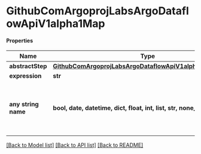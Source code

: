 # GithubComArgoprojLabsArgoDataflowApiV1alpha1Map

#### Properties
Name | Type | Description | Notes
------------ | ------------- | ------------- | -------------
**abstractStep** | [**GithubComArgoprojLabsArgoDataflowApiV1alpha1AbstractStep**](GithubComArgoprojLabsArgoDataflowApiV1alpha1AbstractStep.md) |  | [optional] 
**expression** | **str** |  | [optional] 
**any string name** | **bool, date, datetime, dict, float, int, list, str, none_type** | any string name can be used but the value must be the correct type | [optional]

[[Back to Model list]](../README.md#documentation-for-models) [[Back to API list]](../README.md#documentation-for-api-endpoints) [[Back to README]](../README.md)

